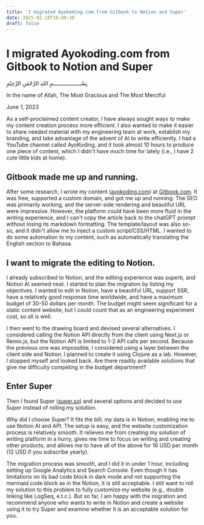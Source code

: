```yaml
---
title: 'I migrated Ayokoding.com from Gitbook to Notion and Super'
date: 2025-02-18T18:40:10
draft: false
---
```


# I migrated Ayokoding.com from Gitbook to Notion and Super

بِسْــــــــــــــــــمِ اللهِ الرَّحْمَنِ الرَّحِيْمِ

In the name of Allah, The Most Gracious and The Most Merciful

June 1, 2023

As a self-proclaimed content creator, I have always sought ways to make my content creation process more efficient. I also wanted to make it easier to share needed material with my engineering team at work, establish my branding, and take advantage of the advent of AI to write efficiently. I had a YouTube channel called AyoKoding, and it took almost 10 hours to produce one piece of content, which I didn't have much time for lately (i.e., I have 2 cute little kids at home).

## Gitbook made me up and running.

After some research, I wrote my content ([ayokoding.com](http://ayokoding.com/)) at [Gitbook.com](http://gitbook.com/). It was free, supported a custom domain, and got me up and running. The SEO was primarily working, and the server-side rendering and beautiful URL were impressive. However, the platform could have been more fluid in the writing experience, and I can't copy the article back to the chatGPT prompt without losing its markdown formatting. The template/layout was also so-so, and it didn't allow me to inject a custom script/CSS/HTML. I wanted to do some automation to my content, such as automatically translating the English section to Bahasa.

## I want to migrate the editing to Notion.

I already subscribed to Notion, and the editing experience was superb, and Notion AI seemed neat. I started to plan the migration by listing my objectives. I wanted to edit in Notion, have a beautiful URL, support SSR, have a relatively good response time worldwide, and have a maximum budget of 30-50 dollars per month. The budget might seem significant for a static content website, but I could count that as an engineering experiment cost, so all is well.

I then went to the drawing board and devised several alternatives. I considered calling the Notion API directly from the client using Next.js or Remix.js, but the Notion API is limited to 1-2 API calls per second. Because the previous one was impossible, I considered using a layer between the client side and Notion. I planned to create it using Clojure as a lab. However, I stopped myself and looked back. Are there readily available solutions that give me difficulty competing in the budget department?

## Enter Super

Then I found Super ([super.so](http://super.so/)) and several options and decided to use Super instead of rolling my solution.

Why did I choose Super? It fits the bill; my data is in Notion, enabling me to use Notion AI and API. The setup is easy, and the website customization process is relatively smooth. It relieves me from creating my solution of writing platform in a hurry, gives me time to focus on writing and creating other products, and allows me to have all of the above for 16 USD per month (12 USD if you subscribe yearly).

The migration process was smooth, and I did it in under 1 hour, including setting up Google Analytics and Search Console. Even though it has limitations on its bad code block in dark mode and not supporting the mermaid code block as in the Notion, it is still acceptable. I still want to roll my solution to this problem to fully customize my website (e.g., double linking like LogSeq, e.t.c.). But so far, I am happy with the migration and recommend anyone who wants to write in Notion and create a website using it to try Super and examine whether it is an acceptable solution for you.

